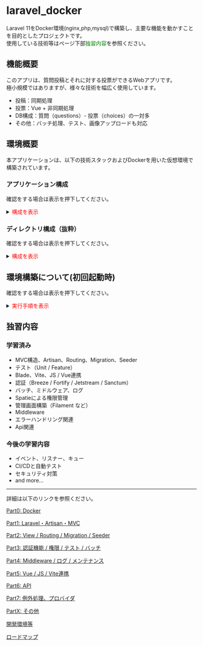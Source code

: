 # laravel_docker

Laravel 11をDocker環境(nginx,php,mysql)で構築し、主要な機能を動かすことを目的としたプロジェクトです。  
使用している技術等はページ下部<font color="Green">独習内容</font>を参照ください。

## 機能概要

このアプリは、質問投稿とそれに対する投票ができるWebアプリです。  
極小規模ではありますが、様々な技術を幅広く使用しています。  
- 投稿：同期処理
- 投票：Vue + 非同期処理
- DB構成：質問（questions）- 投票（choices）の一対多
- その他：バッチ処理、テスト、画像アップロードも対応

## 環境概要

本アプリケーションは、以下の技術スタックおよびDockerを用いた仮想環境で構築されています。

### アプリケーション構成

確認をする場合は表示を押下してください。

<details>

<summary><font color="Red">構成を表示</font></summary>

| 項目        | バージョン例        | 説明 |
|-------------|---------------------|------|
| Laravel     | 11.x                | PHPフレームワーク |
| PHP         | 8.3.2.1             | Laravel実行用 |
| MySQL       | 8.0.36              | データベース |
| Nginx       | 1.24                | Webサーバー |
| Node.js     | v18.20.8            | フロントエンドビルド |
| Composer    | 2.8.9               | PHPパッケージ管理 |
| OS          | Ubuntu 25.02        | 開発ベース環境 |
| Docker      | 28.1.1              | コンテナ実行環境 |
| Docker Compose | 2.34             | コンテナオーケストレーション |

</details>

### ディレクトリ構成（抜粋）

確認をする場合は表示を押下してください。

<details>

<summary><font color="Red">構成を表示</font></summary>

.  
├── laravel_docker/  
├── ├── docker/                 # Docker関連の設定ファイル  
├── │   ├── nginx/             # Nginxの設定ファイル  
├── ├── php/                    # PHPの設定ファイル  
├── │   ├── Dockerfile         # Dockerファイル  
├── ├── laravel-project/        # Laravelアプリケーション本体  
├── │   ├── app/                # アプリケーションのコアコード  
├── │   ├── bootstrap/          # アプリケーションのブートストラップファイル  
├── │   ├── config/             # 設定ファイル  
├── │   ├── database/           # マイグレーションやシーディング  
├── │   ├── public/             # 公開ディレクトリ（ドキュメントルート）  
├── │   ├── resources/          # ビューやアセット  
├── │   ├── routes/             # ルーティング定義  
├── │   ├── storage/            # ログやキャッシュなどのストレージ  
├── │   └── tests/              # テストコード  
├── ├── docker-compose.yml      # Docker Composeの設定ファイル  
├── ├── init.sh                 # 初期セットアップスクリプト  
├── ├── package.json            # Node.jsの依存関係定義  
├── ├── package-lock.json       # Node.jsの依存関係のロックファイル  
└── └── README.md               # プロジェクトの説明ファイル  

</details>

## 環境構築について(初回起動時)

確認をする場合は表示を押下してください。

<details>

<summary><font color="Red">実行手順を表示</font></summary>


### git clone

gitの利用が可能な状態を前提

`mkdir work && cd work`  
`git clone git@github.com:git-syuu2449/laravel_docker.git`  

### コンテナの起動

事前準備として、.envの配置を行う必要がある。  
*.envの配置については.envの設定項を参照*  
配置後、以下コマンドをコンソールにて実行する。  


```bash
cd laravel_docker
`./init.sh`
```

boxの立ち上げを行う

```bash
UID=1000 GID=1000 docker compose --env-file .env up -d --build
docker compose exec app bash
```

以下はコンテナ内で実施する

`cd /var/www/laravel-project`  
`./setup.sh`  
setup.sh内でcomposerの実行、migrateを実行する。  

`npm dev run`  
viteの起動  
css,js等をpublicに配置していない為必要

[サイトURL：http://localhost:8000/](http://localhost:8000/)  
[phpMyAdmin:http://localhost:8080/](http://localhost:8080/)

### .envの設定

以下の.envをcloneしたディレクトリの直下に作成する。  

```bash
cd laravel_docker
vi .env
```

<details>

<summary><font color="Red">.env例</font></summary>

```
# --- Laravel UID/GID ---
UID=1000
GID=1000

# --- MySQL ---
MYSQL_ROOT_PASSWORD=password
MYSQL_DATABASE=laravel_db

# --- phpMyAdmin ---
PMA_USER=root
PMA_PASSWORD=password

# --- PORT設定 ---
APP_PORT=8000
MYSQL_PORT=3306
PMA_PORT=8080

```

</details>

</details>


## 独習内容

### 学習済み

- MVC構造、Artisan、Routing、Migration、Seeder
- テスト（Unit / Feature）
- Blade、Vite、JS / Vue連携
- 認証（Breeze / Fortify / Jetstream / Sanctum）
- バッチ、ミドルウェア、ログ
- Spatieによる権限管理
- 管理画面構築（Filament など）
- Middleware
- エラーハンドリング関連
- Api関連

### 今後の学習内容

- イベント、リスナー、キュー
- CI/CDと自動テスト
- セキュリティ対策
- and more...

---

詳細は以下のリンクを参照ください。

[Part0: Docker](docs/part0_docker.md)

[Part1: Laravel・Artisan・MVC](docs/part1_app_overview.md)

[Part2: View / Routing / Migration / Seeder](docs/part2_view_routing_db.md)

[Part3: 認証機能 / 権限 / テスト / バッチ](docs/part3_auth_permission_test_batch.md)

[Part4: Middleware / ログ / メンテナンス](docs/part4_middleware_logs_maintenance.md)

[Part5: Vue / JS / Vite連携](docs/part5_vue_js_vite.md)

[Part6: API](docs/part6_api.md)

[Part7: 例外処理、プロバイダ](docs/part7_exeption.md)

[PartX: その他](docs/part_x_other.md)

[開発環境等](docs/開発環境.md)

[ロードマップ](docs/ロードマップ.md)


